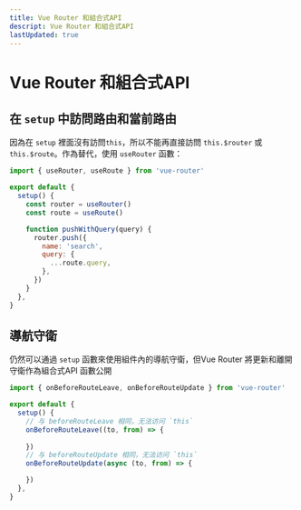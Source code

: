```yaml
---
title: Vue Router 和組合式API
descript: Vue Router 和組合式API
lastUpdated: true
---
```


# Vue Router 和組合式API

## 在 `setup` 中訪問路由和當前路由

因為在 `setup` 裡面沒有訪問`this`，所以不能再直接訪問 `this.$router` 或`this.$route`。作為替代，使用 `useRouter` 函數：

``` js
import { useRouter, useRoute } from 'vue-router'

export default {
  setup() {
    const router = useRouter()
    const route = useRoute()

    function pushWithQuery(query) {
      router.push({
        name: 'search',
        query: {
          ...route.query,
        },
      })
    }
  },
}
```

## 導航守衛

仍然可以通過 `setup` 函數來使用組件內的導航守衛，但Vue Router 將更新和離開守衛作為組合式API 函數公開

``` js
import { onBeforeRouteLeave, onBeforeRouteUpdate } from 'vue-router'

export default {
  setup() {
    // 与 beforeRouteLeave 相同，无法访问 `this`
    onBeforeRouteLeave((to, from) => {
        
    })
    // 与 beforeRouteUpdate 相同，无法访问 `this`
    onBeforeRouteUpdate(async (to, from) => {

    })
  },
}
```

